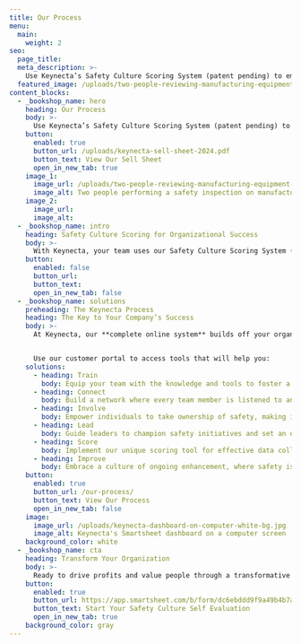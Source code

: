 ```yaml
---
title: Our Process
menu:
  main:
    weight: 2
seo:
  page_title:
  meta_description: >-
    Use Keynecta’s Safety Culture Scoring System (patent pending) to empower your team and initiate a culture of safety for organizational success.
  featured_image: /uploads/two-people-reviewing-manufacturing-equipment-3.jpg
content_blocks:
  - _bookshop_name: hero
    heading: Our Process
    body: >-
      Use Keynecta’s Safety Culture Scoring System (patent pending) to empower your team and initiate a culture of safety for organizational success.
    button:
      enabled: true
      button_url: /uploads/keynecta-sell-sheet-2024.pdf
      button_text: View Our Sell Sheet
      open_in_new_tab: true
    image_1:
      image_url: /uploads/two-people-reviewing-manufacturing-equipment-3.jpg
      image_alt: Two people performing a safety inspection on manufacturing equipment
    image_2:
      image_url:
      image_alt:
  - _bookshop_name: intro
    heading: Safety Culture Scoring for Organizational Success
    body: >-
      With Keynecta, your team uses our Safety Culture Scoring System (patent pending) as a tool for organizational success. Access the resources and training you need, measure relevant metrics, input data for compliance and start creating a culture of safety with our proprietary system.
    button:
      enabled: false
      button_url: 
      button_text: 
      open_in_new_tab: false
  - _bookshop_name: solutions
    preheading: The Keynecta Process
    heading: The Key to Your Company’s Success
    body: >-
      At Keynecta, our **complete online system** builds off your organization’s current strengths. To begin, we assess your Safety Culture at all levels, identifying organizational, compliance, communication and training gaps. From there, our digital resource and unique scoring tool help you achieve organizational excellence.


      Use our customer portal to access tools that will help you:
    solutions: 
      - heading: Train
        body: Equip your team with the knowledge and tools to foster a culture of safety.
      - heading: Connect
        body: Build a network where every team member is listened to and valued.
      - heading: Involve
        body: Empower individuals to take ownership of safety, making it a collective effort.
      - heading: Lead
        body: Guide leaders to champion safety initiatives and set an example for their teams.
      - heading: Score
        body: Implement our unique scoring tool for effective data collection and project tracking.
      - heading: Improve
        body: Embrace a culture of ongoing enhancement, where safety is not just a goal but a journey.
    button:
      enabled: true
      button_url: /our-process/
      button_text: View Our Process
      open_in_new_tab: false
    image:
      image_url: /uploads/keynecta-dashboard-on-computer-white-bg.jpg
      image_alt: Keynecta's Smartsheet dashboard on a computer screen
    background_color: white
  - _bookshop_name: cta
    heading: Transform Your Organization
    body: >-
      Ready to drive profits and value people through a transformative Safety Culture? Join Keynecta and redefine your organization's safety journey today.
    button:
      enabled: true
      button_url: https://app.smartsheet.com/b/form/dc6ebddd9f9a49b4b7a87e7d705fa150
      button_text: Start Your Safety Culture Self Evaluation
      open_in_new_tab: true
    background_color: gray
---
```






